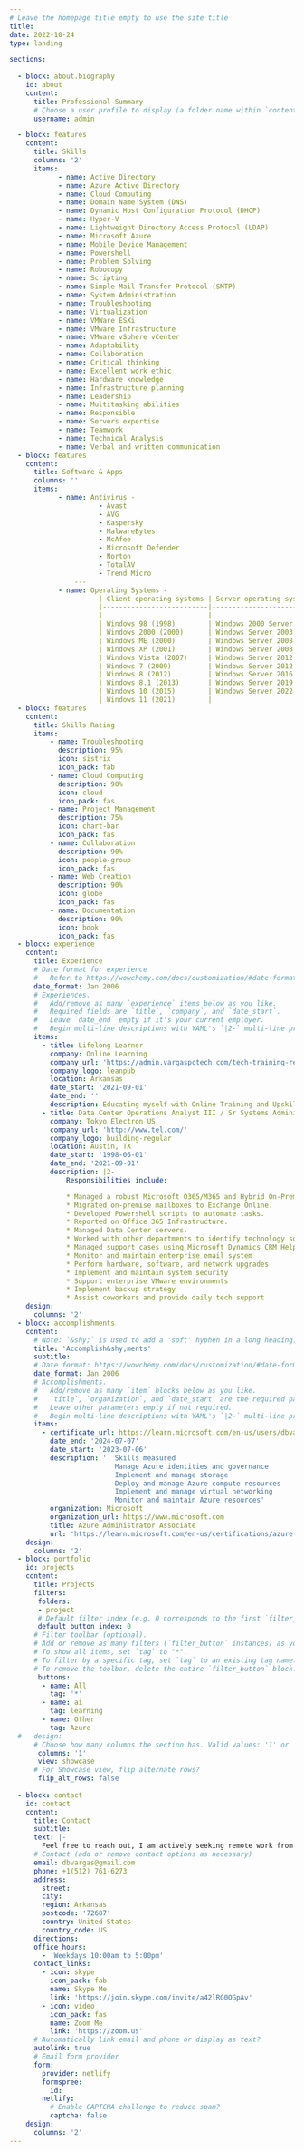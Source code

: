 ```yaml
---
# Leave the homepage title empty to use the site title
title:
date: 2022-10-24
type: landing

sections:
  
  - block: about.biography
    id: about
    content:
      title: Professional Summary
      # Choose a user profile to display (a folder name within `content/authors/`)
      username: admin

  - block: features
    content:
      title: Skills
      columns: '2'
      items:
            - name:	Active Directory
            - name:	Azure Active Directory
            - name:	Cloud Computing
            - name:	Domain Name System (DNS)
            - name:	Dynamic Host Configuration Protocol (DHCP)
            - name:	Hyper-V
            - name:	Lightweight Directory Access Protocol (LDAP)
            - name:	Microsoft Azure
            - name:	Mobile Device Management
            - name:	Powershell
            - name:	Problem Solving
            - name:	Robocopy
            - name:	Scripting
            - name:	Simple Mail Transfer Protocol (SMTP)
            - name:	System Administration
            - name:	Troubleshooting
            - name:	Virtualization
            - name:	VMWare ESXi
            - name:	VMware Infrastructure
            - name:	VMware vSphere vCenter
            - name:	Adaptability
            - name:	Collaboration
            - name:	Critical thinking
            - name:	Excellent work ethic
            - name:	Hardware knowledge
            - name:	Infrastructure planning
            - name:	Leadership
            - name:	Multitasking abilities
            - name:	Responsible
            - name:	Servers expertise
            - name:	Teamwork
            - name:	Technical Analysis
            - name:	Verbal and written communication
  - block: features
    content:
      title: Software & Apps 
      columns: ''
      items:
            - name:	Antivirus -
                      -	Avast
                      -	AVG
                      -	Kaspersky
                      -	MalwareBytes 
                      -	McAfee
                      -	Microsoft Defender
                      -	Norton
                      -	TotalAV
                      -	Trend Micro
                ---
            - name: Operating Systems -
                      | Client operating systems | Server operating systems      | Linux distributions |
                      |--------------------------|-------------------------------|---------------------|
                      |                          |                               |                     |
                      | Windows 98 (1998)        | Windows 2000 Server (2000)    | Ubuntu              |
                      | Windows 2000 (2000)      | Windows Server 2003 (2003)    | Debian              |
                      | Windows ME (2000)        | Windows Server 2008 (2008)    | CentOS              |
                      | Windows XP (2001)        | Windows Server 2008 R2 (2009) |                     |
                      | Windows Vista (2007)     | Windows Server 2012 (2012)    |                     |
                      | Windows 7 (2009)         | Windows Server 2012 R2 (2013) |                     |
                      | Windows 8 (2012)         | Windows Server 2016 (2016)    |                     |
                      | Windows 8.1 (2013)       | Windows Server 2019 (2019)    |                     |
                      | Windows 10 (2015)        | Windows Server 2022 (2022)    |                     |
                      | Windows 11 (2021)        |                               |                     |
  - block: features
    content:
      title: Skills Rating
      items:
          - name: Troubleshooting
            description: 95%
            icon: sistrix
            icon_pack: fab
          - name: Cloud Computing
            description: 90%
            icon: cloud
            icon_pack: fas        
          - name: Project Management
            description: 75%
            icon: chart-bar
            icon_pack: fas
          - name: Collaboration
            description: 90%
            icon: people-group
            icon_pack: fas
          - name: Web Creation
            description: 90%
            icon: globe
            icon_pack: fas
          - name: Documentation
            description: 90%
            icon: book
            icon_pack: fas
  - block: experience
    content:
      title: Experience
      # Date format for experience
      #   Refer to https://wowchemy.com/docs/customization/#date-format
      date_format: Jan 2006
      # Experiences.
      #   Add/remove as many `experience` items below as you like.
      #   Required fields are `title`, `company`, and `date_start`.
      #   Leave `date_end` empty if it's your current employer.
      #   Begin multi-line descriptions with YAML's `|2-` multi-line prefix.
      items:
        - title: Lifelong Learner
          company: Online Learning 
          company_url: 'https://admin.vargaspctech.com/tech-training-resources'
          company_logo: leanpub
          location: Arkansas
          date_start: '2021-09-01'
          date_end: ''
          description: Educating myself with Online Training and Upskilling Certifications. 
        - title: Data Center Operations Analyst III / Sr Systems Administrator
          company: Tokyo Electron US
          company_url: 'http://www.tel.com/'
          company_logo: building-regular
          location: Austin, TX
          date_start: '1998-06-01'
          date_end: '2021-09-01'
          description: |2-
              Responsibilities include:

              * Managed a robust Microsoft O365/M365 and Hybrid On-Premise environment for 3000+ users.
              * Migrated on-premise mailboxes to Exchange Online.
              * Developed Powershell scripts to automate tasks.
              * Reported on Office 365 Infrastructure.
              * Managed Data Center servers.
              * Worked with other departments to identify technology solutions.
              * Managed support cases using Microsoft Dynamics CRM Helpdesk.
              * Monitor and maintain enterprise email system
              * Perform hardware, software, and network upgrades
              * Implement and maintain system security
              * Support enterprise VMware environments
              * Implement backup strategy
              * Assist coworkers and provide daily tech support
    design:
      columns: '2'
  - block: accomplishments
    content:
      # Note: `&shy;` is used to add a 'soft' hyphen in a long heading.
      title: 'Accomplish&shy;ments'
      subtitle:
      # Date format: https://wowchemy.com/docs/customization/#date-format
      date_format: Jan 2006
      # Accomplishments.
      #   Add/remove as many `item` blocks below as you like.
      #   `title`, `organization`, and `date_start` are the required parameters.
      #   Leave other parameters empty if not required.
      #   Begin multi-line descriptions with YAML's `|2-` multi-line prefix.
      items:
        - certificate_url: https://learn.microsoft.com/en-us/users/dbvargas/credentials/bf5a58d5c951d57f
          date_end: '2024-07-07'
          date_start: '2023-07-06'
          description: '  Skills measured 
                          Manage Azure identities and governance
                          Implement and manage storage
                          Deploy and manage Azure compute resources
                          Implement and manage virtual networking
                          Monitor and maintain Azure resources'
          organization: Microsoft
          organization_url: https://www.microsoft.com
          title: Azure Administrator Associate
          url: 'https://learn.microsoft.com/en-us/certifications/azure-administrator/'
    design:
      columns: '2'
  - block: portfolio
    id: projects
    content:
      title: Projects
      filters:
       folders:
       - project
       # Default filter index (e.g. 0 corresponds to the first `filter_button` instance below).
       default_button_index: 0
      # Filter toolbar (optional).
      # Add or remove as many filters (`filter_button` instances) as you like.
      # To show all items, set `tag` to "*".
      # To filter by a specific tag, set `tag` to an existing tag name.
      # To remove the toolbar, delete the entire `filter_button` block.
       buttons:
        - name: All
          tag: '*'
        - name: ai
          tag: learning
        - name: Other
          tag: Azure
  #   design:
      # Choose how many columns the section has. Valid values: '1' or '2'.
       columns: '1'
       view: showcase
      # For Showcase view, flip alternate rows?
       flip_alt_rows: false
  
  - block: contact
    id: contact
    content:
      title: Contact
      subtitle:
      text: |-
        Feel free to reach out, I am actively seeking remote work from the State of Arkansas!
      # Contact (add or remove contact options as necessary)
      email: dbvargas@gmail.com
      phone: +1‪(512) 761-6273‬
      address:
        street: 
        city: 
        region: Arkansas
        postcode: '72687'
        country: United States
        country_code: US
      directions: 
      office_hours:
        - 'Weekdays 10:00am to 5:00pm'
      contact_links:
        - icon: skype
          icon_pack: fab
          name: Skype Me
          link: 'https://join.skype.com/invite/a42lRG0OGpAv'
        - icon: video
          icon_pack: fas
          name: Zoom Me
          link: 'https://zoom.us'
      # Automatically link email and phone or display as text?
      autolink: true
      # Email form provider
      form:
        provider: netlify
        formspree:
          id:
        netlify:
          # Enable CAPTCHA challenge to reduce spam?
          captcha: false
    design:
      columns: '2'
---
```

